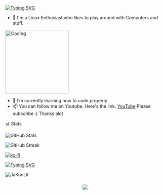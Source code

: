 [![Typing SVG](https://readme-typing-svg.herokuapp.com?font=Fantasque+Sans+Mono&weight=700&size=24&pause=1000&color=F71FA9&center=true&width=435&lines=Hello+There!+I'm+Jay+%F0%9F%91%8B)](https://git.io/typing-svg)

- 🔭 I'm a Linux Enthusiast who likes to play around with Computers and stuff.
<img align="center" alt="Coding" width="200" src="https://user-images.githubusercontent.com/74038190/212750999-42ff8a64-dad8-4772-9648-849968543991.gif">

 - 🌱 I’m currently learning how to code properly
 - 📫 You can follow me on Youtube. Here's the link. [YouTube](https://www.youtube.com/@Ja.KooLit)
Please subscribe :) Thanks alot 





📊 Stats

![GitHub Stats](https://github-readme-stats.vercel.app/api?username=JaKooLit&show_icons=true&theme=radical) 
                               

![GitHub Streak](https://github-readme-streak-stats.herokuapp.com/?user=JaKooLit&theme=dark) 



[![ko-fi](https://ko-fi.com/img/githubbutton_sm.svg)](https://ko-fi.com/jakoolit)


[![Typing SVG](https://readme-typing-svg.herokuapp.com?font=Fantasque+Sans+Mono&weight=700&size=24&pause=1000&color=F71FA9&center=true&width=446&lines=Thank+you+for+visiting!+%F0%9F%91%8D)](https://git.io/typing-svg)

<p align="left"> <img src="https://komarev.com/ghpvc/?username=JaKooLit&label=Profile%20views&color=0e75b6&style=flat" alt="JaKooLit" /> </p>

<h3 align="center">
    <img src="https://readme-typing-svg.herokuapp.com/?font=Righteous&size=25&center=true&vCenter=true&width=500&height=70&duration=4000&lines=Thank+you+for+visiting!+✌️">
</h3>

